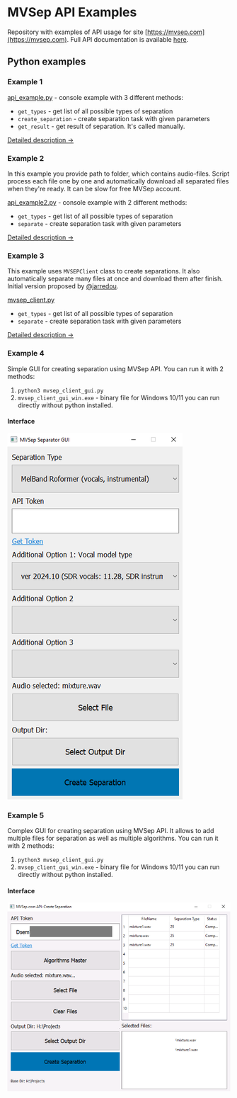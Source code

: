 # MVSep API Examples

Repository with examples of API usage for site [https://mvsep.com](https://mvsep.com). Full API documentation is available [here](https://mvsep.com/en/full_api). 

## Python examples

### Example 1

[api_example.py](python_example1/api_example.py) - console example with 3 different methods: 
* `get_types` - get list of all possible types of separation
* `create_separation` - create separation task with given parameters
* `get_result` - get result of separation. It's called manually.

[Detailed description →](python_example1/README.md)

### Example 2

In this example you provide path to folder, which contains audio-files. Script process each file one by one and automatically download all separated files when they're ready. It can be slow for free MVSep account.

[api_example2.py](python_example2/api_example2.py) - console example with 2 different methods: 
* `get_types` - get list of all possible types of separation
* `separate` - create separation task with given parameters

[Detailed description →](python_example2/README.md)

### Example 3

This example uses `MVSEPClient` class to create separations. It also automatically separate many files at once and download them after finish. Initial version proposed by [@jarredou](https://github.com/jarredou).

[mvsep_client.py](python_example3/mvsep_client.py)
* `get_types` - get list of all possible types of separation
* `separate` - create separation task with given parameters

[Detailed description →](python_example3/README.md)

### Example 4

Simple GUI for creating separation using MVSep API. You can run it with 2 methods:
1) `python3 mvsep_client_gui.py`
2) `mvsep_client_gui_win.exe` - binary file for Windows 10/11 you can run directly without python installed.

#### Interface

<kbd>![Interface for MVSep GUI](python_example4_gui/images/GUI-Interface.png)</kbd>

### Example 5

Complex GUI for creating separation using MVSep API. It allows to add multiple files for separation as well as multiple algorithms. You can run it with 2 methods:
1) `python3 mvsep_client_gui.py`
2) `mvsep_client_gui_win.exe` - binary file for Windows 10/11 you can run directly without python installed.

#### Interface

<kbd>![Interface for MVSep GUI](python_example5_gui/images/GUI-Interface.png)</kbd>